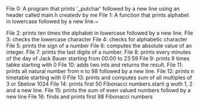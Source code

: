 File 0: A program that prints '_putchar' followed by a new line using an header called main.h createdv by me
                                                           File 1: A function that prints alphabet in lowercase followed by a new line.~

File 2: prints ten times the alphabet in lowercase followed by a new line.
File 3: checks the lowercase character
File 4: checks for alphabetic character
File 5: prints the sign of a number
File 6: computes the absolute value of an integer.
File 7: prints the last digits of a number.
File 8: prints every minutes of the day of Jack Bauer starting from 00:00 to 23:59
File 9: prints 9 times tabke starting with 0
File 10: adds two ints and returns the result.
File 11: prints all natural number from n to 98 followed by a new line.
File 12: prints n timetable starting with 0
File 13: prints and computes sum of all multiples of 3 or 5below 1024
File 14: prints first 50 Fibonacci numbers.starti g wuth 1, 2 and a new line.
File 15: prints the sum of even valued numbers followd by a new line
File 16: finds and prints first 98 Fibonacci numbers 

